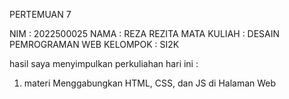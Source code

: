 PERTEMUAN 7

NIM : 2022500025
NAMA : REZA REZITA
MATA KULIAH : DESAIN PEMROGRAMAN WEB
KELOMPOK : SI2K

hasil saya menyimpulkan perkuliahan hari ini :
1) materi Menggabungkan HTML, CSS, dan JS di Halaman Web
